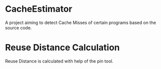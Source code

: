 # CacheEstimator

A project aiming to detect Cache Misses of certain programs based on the source code.


# Reuse Distance Calculation 
Reuse Distance is calculated with help of the pin tool.


